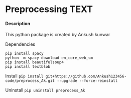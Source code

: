 # Preprocessing TEXT 
#### Description

This python package is created by Ankush kunwar

Dependencies
```
pip install spacy
python -m spacy download en_core_web_sm
pip install beautifulsoup4
pip install textblob
```


Install
`pip install git+https://github.com/Ankush123456-code/preprocess_Ak.git --upgrade --force-reinstall`

Uninstall
`pip uninstall preprocess_Ak`

